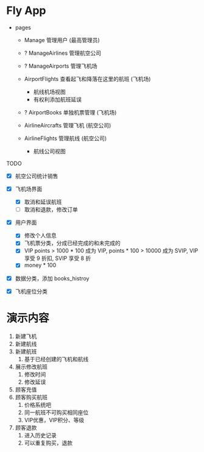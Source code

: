 # Fly App

- pages
  - Manage 管理用户 (最高管理员)
  - ? ManageAirlines 管理航空公司
  - ? ManageAirports 管理飞机场

  - AirportFlights 查看起飞和降落在这里的航班 (飞机场)
    - 航线机场视图
    - 有权利添加航班延误
  - ? AirportBooks 单独机票管理 (飞机场)

  - AirlineAircrafts 管理飞机 (航空公司)
  - AirlineFlights 管理航线 (航空公司)
    - 航线公司视图



TODO
- [x] 航空公司统计销售
- [x] 飞机场界面
  - [x] 取消和延误航班
  - [ ] 取消和退款，修改订单
- [x] 用户界面
  - [x] 修改个人信息
  - [x] 飞机票分类，分成已经完成的和未完成的
  - [x] VIP points > 1000 * 100 成为 VIP, points * 100 > 10000 成为 SVIP, VIP 享受 9 折扣, SVIP 享受 8 折
  - [x] money * 100
- [x] 数据分类，添加 books_histroy
- [x] 飞机座位分类



# 演示内容

1. 新建飞机
2. 新建航线
3. 新建航班
   1. 基于已经创建的飞机和航线
4. 展示修改航班
   1. 修改时间
   2. 修改延误
5. 顾客充值
6. 顾客购买航班
   1. 价格系统吧
   2. 同一航班不可购买相同座位
   3. VIP优惠，VIP积分、等级
7. 顾客退款
   1. 进入历史记录
   2. 可以重复购买，退款

